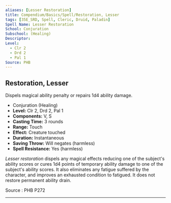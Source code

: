 ```yaml
---
aliases: [Lesser Restoration]
title: Compendium/Basics/Spell/Restoration, Lesser
tags: [35E_SRD, Spell, Cleric, Druid, Paladin]
Spell Name: Lesser Restoration 
School: Conjuration
Subschool: (Healing)
Descriptor: 
Level:
  - Clr 2
  - Drd 2
  - Pal 1
Source: PHB
---
```



## Restoration, Lesser

Dispels magical ability penalty or repairs 1d4 ability damage.

*   Conjuration (Healing)
*   **Level:** Clr 2, Drd 2, Pal 1
*   **Components:** V, S
*   **Casting Time:** 3 rounds
*   **Range:** Touch
*   **Effect:** Creature touched
*   **Duration:** Instantaneous
*   **Saving Throw:** Will negates (harmless)
*   **Spell Resistance:** Yes (harmless)

<p><i>Lesser restoration</i> dispels any magical effects reducing one of the subject's ability scores or cures 1d4 points of temporary ability damage to one of the subject's ability scores. It also eliminates any fatigue suffered by the character, and improves an exhausted condition to fatigued. It does not restore permanent ability drain.</p>

Source : PHB P272

---
